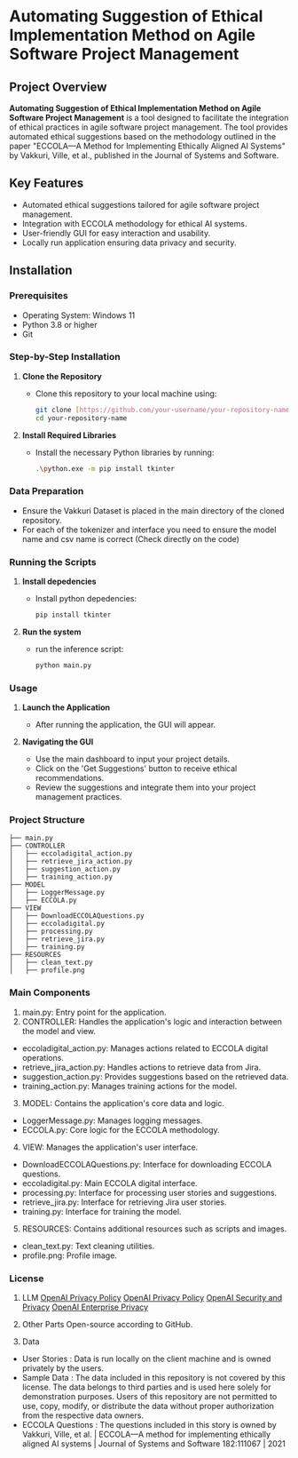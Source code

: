 # Automating Suggestion of Ethical Implementation Method on Agile Software Project Management

## Project Overview
**Automating Suggestion of Ethical Implementation Method on Agile Software Project Management** is a tool designed to facilitate the integration of ethical practices in agile software project management. The tool provides automated ethical suggestions based on the methodology outlined in the paper "ECCOLA—A Method for Implementing Ethically Aligned AI Systems" by Vakkuri, Ville, et al., published in the Journal of Systems and Software.

## Key Features
- Automated ethical suggestions tailored for agile software project management.
- Integration with ECCOLA methodology for ethical AI systems.
- User-friendly GUI for easy interaction and usability.
- Locally run application ensuring data privacy and security.

## Installation

### Prerequisites
- Operating System: Windows 11
- Python 3.8 or higher
- Git

### Step-by-Step Installation

1. **Clone the Repository**
   - Clone this repository to your local machine using:
     ```bash
     git clone [https://github.com/your-username/your-repository-name.git](https://github.com/cinapr/ECCOLA_AutomatedSuggestion_GUI.git)
     cd your-repository-name
     ```

2. **Install Required Libraries**
   - Install the necessary Python libraries by running:
     ```bash
     .\python.exe -m pip install tkinter
     ```

### Data Preparation

- Ensure the Vakkuri Dataset is placed in the main directory of the cloned repository.
- For each of the tokenizer and interface you need to ensure the model name and csv name is correct (Check directly on the code)

### Running the Scripts 
1. **Install depedencies**
   - Install python depedencies:
     ```bash
     pip install tkinter
     ```
     
2. **Run the system**
   - run the inference script:
     ```bash
     python main.py
     ```

### Usage
1. **Launch the Application**
   - After running the application, the GUI will appear.
     
2. **Navigating the GUI**
   - Use the main dashboard to input your project details.
   - Click on the 'Get Suggestions' button to receive ethical recommendations.
   - Review the suggestions and integrate them into your project management practices.


### Project Structure

```plaintext
├── main.py
├── CONTROLLER
│   ├── eccoladigital_action.py
│   ├── retrieve_jira_action.py
│   ├── suggestion_action.py
│   ├── training_action.py
├── MODEL
│   ├── LoggerMessage.py
│   ├── ECCOLA.py
├── VIEW
│   ├── DownloadECCOLAQuestions.py
│   ├── eccoladigital.py
│   ├── processing.py
│   ├── retrieve_jira.py
│   ├── training.py
├── RESOURCES
│   ├── clean_text.py
│   ├── profile.png
```


### Main Components
1. main.py: Entry point for the application.
2. CONTROLLER: Handles the application's logic and interaction between the model and view.
- eccoladigital_action.py: Manages actions related to ECCOLA digital operations.
- retrieve_jira_action.py: Handles actions to retrieve data from Jira.
- suggestion_action.py: Provides suggestions based on the retrieved data.
- training_action.py: Manages training actions for the model.
3. MODEL: Contains the application's core data and logic.
- LoggerMessage.py: Manages logging messages.
- ECCOLA.py: Core logic for the ECCOLA methodology.
4. VIEW: Manages the application's user interface.
- DownloadECCOLAQuestions.py: Interface for downloading ECCOLA questions.
- eccoladigital.py: Main ECCOLA digital interface.
- processing.py: Interface for processing user stories and suggestions.
- retrieve_jira.py: Interface for retrieving Jira user stories.
- training.py: Interface for training the model.
5. RESOURCES: Contains additional resources such as scripts and images.
- clean_text.py: Text cleaning utilities.
- profile.png: Profile image.
     

### License
1. LLM
[OpenAI Privacy Policy](https://privacy.openai.com/policies) 
[OpenAI Privacy Policy](https://openai.com/policies/privacy-policy/)
[OpenAI Security and Privacy](https://openai.com/security-and-privacy/)
[OpenAI Enterprise Privacy](https://openai.com/enterprise-privacy/)

2. Other Parts
Open-source according to GitHub.

3. Data
- User Stories : Data is run locally on the client machine and is owned privately by the users.
- Sample Data : The data included in this repository is not covered by this license. The data belongs to third parties and is used here solely for demonstration purposes. Users of this repository are not permitted to use, copy, modify, or distribute the data without proper authorization from the respective data owners.
- ECCOLA Questions : The questions included in this story is owned by Vakkuri, Ville, et al. | ECCOLA—A method for implementing ethically aligned AI systems | Journal of Systems and Software 182:111067 | 2021

